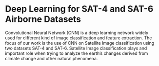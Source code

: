 # Deep Learning for SAT-4 and SAT-6 Airborne Datasets

 Convolutional Neural Network (CNN) is a deep learning network widely used for different kind of image classification and feature extraction. The focus of our work is the use of CNN on Satellite Image classification using two datasets SAT-4 and SAT-6. 
 Satellite Image classification plays and important role when trying to analyze the earth’s changes derived from climate change and other natural phenomena.
